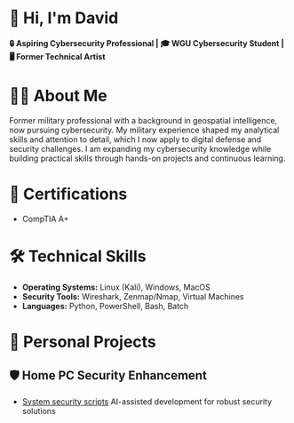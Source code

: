 # 👋 Hi, I'm David

**🔒 Aspiring Cybersecurity Professional | 🎓 WGU Cybersecurity Student | 🖥️ Former Technical Artist**

# 👨‍💻 About Me

Former military professional with a background in geospatial intelligence, now pursuing cybersecurity. My military experience shaped my analytical skills and attention to detail, 
which I now apply to digital defense and security challenges. I am expanding my cybersecurity knowledge while building practical skills through hands-on projects and continuous learning.

# 📜 Certifications
* CompTIA A+

# 🛠️ Technical Skills
* **Operating Systems:** Linux (Kali), Windows, MacOS
* **Security Tools:** Wireshark, Zenmap/Nmap, Virtual Machines
* **Languages:** Python, PowerShell, Bash, Batch
  
# 🚀 Personal Projects

## 🛡️ Home PC Security Enhancement
* [System security scripts](https://github.com/ByteBusterNikon/SystemSecurityScripts) AI-assisted development for robust security solutions



<!---
ByteBusterNikon/ByteBusterNikon is a ✨ special ✨ repository because its `README.md` (this file) appears on your GitHub profile.
You can click the Preview link to take a look at your changes.
--->

